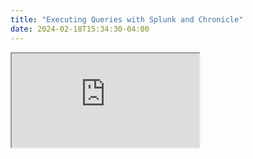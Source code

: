 ```yaml
---
title: "Executing Queries with Splunk and Chronicle"
date: 2024-02-18T15:34:30-04:00
---
```

<iframe src="https://docs.google.com/document/d/e/2PACX-1vTQDrVgynj54OfnReTDReTHbWWyfh3nbEvdlyk5ue0VIC4XnaGSSwCkflBqLcjnMPyIqjR8W-4N6tKh/pub?embedded=true"></iframe>
